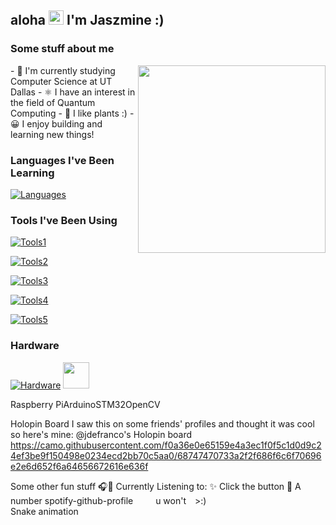 ## aloha <img src="https://user-images.githubusercontent.com/1303154/88677602-1635ba80-d120-11ea-84d8-d263ba5fc3c0.gif" width="24" height="23"/> I'm Jaszmine :)

### Some stuff about me
<p align="center">
<img src="https://camo.githubusercontent.com/098657616685a2ce0021daf8739bf25d258c73dd39ed2c0eb6f0aabf6c92fe72/68747470733a2f2f692e696d6775722e636f6d2f77716d4144536b2e676966" width="300" align="right"/>
</p>
- 🔭 I'm currently studying Computer Science at UT Dallas</li>
- ⚛️ I have an interest in the field of Quantum Computing</li>
- 🌱 I like plants :)</li>
- 😀 I enjoy building and learning new things!




### Languages I've Been Learning
[![Languages](https://skillicons.dev/icons?i=python,java,ruby,cpp,html,css,js,ts,swift,kotlin)](https://skillicons.dev)

### Tools I've Been Using
[![Tools1](https://skillicons.dev/icons?i=git,githubactions,postman,docker,firebase,linux,qt,tensorflow)](https://skillicons.dev)

[![Tools2](https://skillicons.dev/icons?i=mongodb,express,react,nodejs)](https://skillicons.dev)

[![Tools3](https://skillicons.dev/icons?i=figma,unity,blender,tailwind,sass,bootstrap)](https://skillicons.dev)

[![Tools4](https://skillicons.dev/icons?i=aws,azure)](https://skillicons.dev)

[![Tools5](https://skillicons.dev/icons?i=processing,rails)](https://skillicons.dev)

### Hardware

[![Hardware](https://skillicons.dev/icons?i=raspberrypi,arduino)](https://skillicons.dev)
<img src="https://camo.githubusercontent.com/29e7204a78bc039e67b919f2001fc48730f96d3c402181f96e33e460acfea776/68747470733a2f2f692e696d6775722e636f6d2f314f786f6170742e706e67" width=42 height=42>

Raspberry PiArduinoSTM32OpenCV




Holopin Board
I saw this on some friends' profiles and thought it was cool so here's mine: @jdefranco's Holopin board
https://camo.githubusercontent.com/f0a36e0e65159e4a3ec1f0f5c1d0d9c24ef3be9f150498e0234ecd2bb70c5aa0/68747470733a2f2f686f6c6f70696e2e6d652f6a64656672616e636f

Some other fun stuff
🎧🎤 Currently Listening to:	✨ Click the button	🦑 A number
spotify-github-profile	 
 u won't >:)
 	
Snake animation

